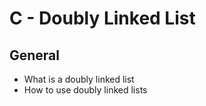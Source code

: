 # C - Doubly Linked List

## General

- What is a doubly linked list
- How to use doubly linked lists
